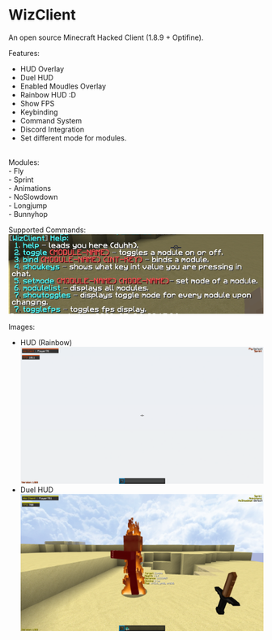 # WizClient
 An open source Minecraft Hacked Client (1.8.9 + Optifine).


Features:
- HUD Overlay
- Duel HUD
- Enabled Moudles Overlay
- Rainbow HUD :D
- Show FPS
- Keybinding
- Command System
- Discord Integration
- Set different mode for modules.

<br>
Modules:
<br>
- Fly 
<br>
- Sprint 
<br>
- Animations
<br>
- NoSlowdown
<br>
- Longjump
<br>
- Bunnyhop

Supported Commands:
<br>
 ![Alt text](images/cmds.PNG?raw=true)


Images:
- HUD (Rainbow)
 ![Alt text](images/Image1.png?raw=true)
- Duel HUD
 ![Alt text](images/Image2.png?raw=true)